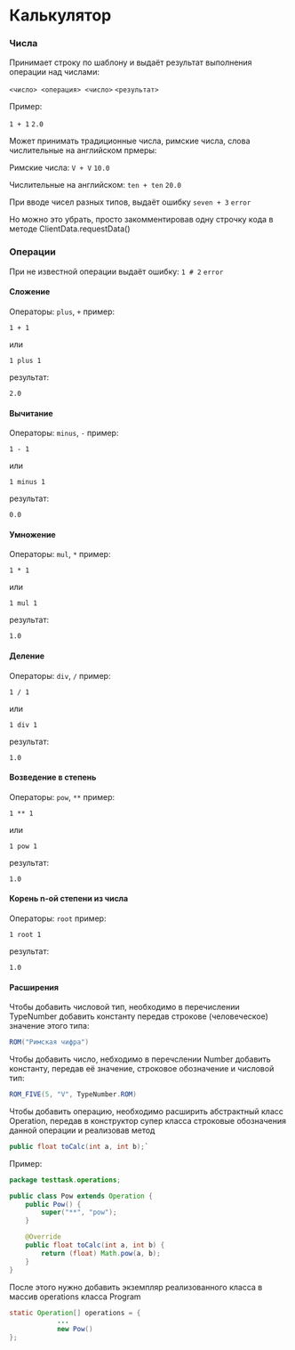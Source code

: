 # Калькулятор

### Числа

Принимает строку по шаблону и выдаёт результат выполнения операции над числами:

`<число> <операция> <число>`
`<результат>`

Пример:

`1 + 1`
`2.0`

Может принимать традиционные числа, римские числа, слова числительные на английском
прмеры:

Римские числа:
`V + V`
`10.0`

Числительные на английском:
`ten + ten`
`20.0`

При вводе чисел разных типов, выдаёт ошибку
`seven + 3`
`error`

Но можно это убрать, просто закомментировав одну строчку кода в методе ClientData.requestData()

### Операции

При не известной операции выдаёт ошибку:
`1 # 2`
`error`

#### Сложение

Операторы: `plus`, `+`
пример:

`1 + 1`

или

`1 plus 1`

результат:

`2.0`

#### Вычитание

Операторы: `minus`, `-`
пример:

`1 - 1`

или

`1 minus 1`

результат:

`0.0`

#### Умножение

Операторы: `mul`, `*`
пример:

`1 * 1`

или

`1 mul 1`

результат:

`1.0`

#### Деление

Операторы: `div`, `/`
пример:

`1 / 1`

или

`1 div 1`

результат:

`1.0`

#### Возведение в степень

Операторы: `pow`, `**`
пример:

`1 ** 1`

или

`1 pow 1`

результат:

`1.0`

#### Корень n-ой степени из числа

Операторы: `root`
пример:

`1 root 1`

результат:

`1.0`

#### Расширения

Чтобы добавить числовой тип, необходимо в перечислении TypeNumber добавить константу передав строкове (человеческое) значение этого типа:
````java
ROM("Римская чифра")
````

Чтобы добавить число, небходимо в перечслении Number добавить константу, передав её значение, строковое обозначение и числовой тип:

````java
ROM_FIVE(5, "V", TypeNumber.ROM)
````

Чтобы добавить операцию, необходимо расширить абстрактный класс Operation, передав в конструктор супер класса строковые обозначения данной операции и реализовав метод
````java
public float toCalc(int a, int b);`
````
Пример:
````java
package testtask.operations;

public class Pow extends Operation {
    public Pow() {
        super("**", "pow");
    }

    @Override
    public float toCalc(int a, int b) {
        return (float) Math.pow(a, b);
    }
}
````
После этого нужно добавить экземпляр реализованного класса в массив operations класса Program

````java
static Operation[] operations = {
            ...
            new Pow()
};
````

